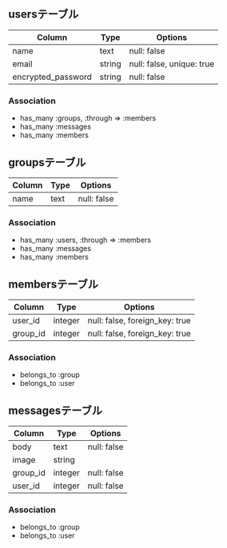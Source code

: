 ## usersテーブル

|Column|Type|Options|
|------|----|-------|
|name|text|null: false|
|email|string|null: false, unique: true|
|encrypted_password|string|null: false|

### Association
- has_many :groups, :through => :members
- has_many :messages
- has_many :members

## groupsテーブル

|Column|Type|Options|
|------|----|-------|
|name|text|null: false|

### Association
- has_many :users, :through => :members
- has_many :messages
- has_many :members

## membersテーブル

|Column|Type|Options|
|------|----|-------|
|user_id|integer|null: false, foreign_key: true|
|group_id|integer|null: false, foreign_key: true|

### Association
- belongs_to :group
- belongs_to :user

## messagesテーブル

|Column|Type|Options|
|------|----|-------|
|body|text|null: false|
|image|string||
|group_id|integer|null: false|
|user_id|integer|null: false|

### Association
- belongs_to :group
- belongs_to :user
